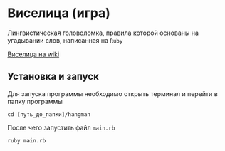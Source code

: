 # Виселица (игра)

Лингвистическая головоломка, правила которой основаны на угадывании слов, написанная на `Ruby`

[Виселица на wiki](https://ru.wikipedia.org/wiki/%D0%92%D0%B8%D1%81%D0%B5%D0%BB%D0%B8%D1%86%D0%B0_(%D0%B8%D0%B3%D1%80%D0%B0))

## Установка и запуск

Для запуска программы необходимо открыть терминал и перейти в папку программы

```
cd [путь_до_папки]/hangman
```

После чего запустить файл `main.rb`

```
ruby main.rb
```
